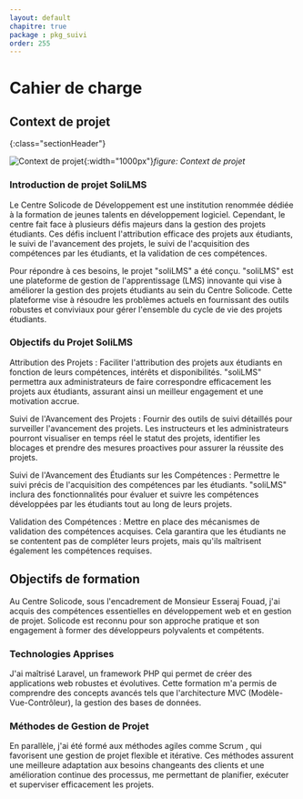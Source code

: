 ```yaml
---
layout: default
chapitre: true
package : pkg_suivi
order: 255
---
```

# Cahier de charge  
## Context de projet
{:class="sectionHeader"}

<!-- new slide  -->
![Context de projet](/soli-lms/pkg_suivi/Besoin/images/project-context.jpg){:width="1000px"}*figure: Context de projet*

<!-- note -->

### Introduction de projet SoliLMS
Le Centre Solicode de Développement est une institution renommée dédiée à la formation de jeunes talents en développement logiciel. Cependant, le centre fait face à plusieurs défis majeurs dans la gestion des projets étudiants. Ces défis incluent l'attribution efficace des projets aux étudiants, le suivi de l'avancement des projets, le suivi de l'acquisition des compétences par les étudiants, et la validation de ces compétences.

Pour répondre à ces besoins, le projet "soliLMS" a été conçu. "soliLMS" est une plateforme de gestion de l'apprentissage (LMS) innovante qui vise à améliorer la gestion des projets étudiants au sein du Centre Solicode. Cette plateforme vise à résoudre les problèmes actuels en fournissant des outils robustes et conviviaux pour gérer l'ensemble du cycle de vie des projets étudiants.

### Objectifs du Projet SoliLMS

Attribution des Projets : Faciliter l'attribution des projets aux étudiants en fonction de leurs compétences, intérêts et disponibilités. "soliLMS" permettra aux administrateurs de faire correspondre efficacement les projets aux étudiants, assurant ainsi un meilleur engagement et une motivation accrue.

Suivi de l'Avancement des Projets : Fournir des outils de suivi détaillés pour surveiller l'avancement des projets. Les instructeurs et les administrateurs pourront visualiser en temps réel le statut des projets, identifier les blocages et prendre des mesures proactives pour assurer la réussite des projets.

Suivi de l'Avancement des Étudiants sur les Compétences : Permettre le suivi précis de l'acquisition des compétences par les étudiants. "soliLMS" inclura des fonctionnalités pour évaluer et suivre les compétences développées par les étudiants tout au long de leurs projets.

Validation des Compétences : Mettre en place des mécanismes de validation des compétences acquises. Cela garantira que les étudiants ne se contentent pas de compléter leurs projets, mais qu'ils maîtrisent également les compétences requises.




## Objectifs de formation 

Au Centre Solicode, sous l'encadrement de Monsieur Esseraj Fouad, j'ai acquis des compétences essentielles en développement web et en gestion de projet. Solicode est reconnu pour son approche pratique et son engagement à former des développeurs polyvalents et compétents.

### Technologies Apprises
J'ai maîtrisé Laravel, un framework PHP qui permet de créer des applications web robustes et évolutives. Cette formation m'a permis de comprendre des concepts avancés tels que l'architecture MVC (Modèle-Vue-Contrôleur), la gestion des bases de données.

### Méthodes de Gestion de Projet
En parallèle, j'ai été formé aux méthodes agiles comme Scrum , qui favorisent une gestion de projet flexible et itérative. Ces méthodes assurent une meilleure adaptation aux besoins changeants des clients et une amélioration continue des processus, me permettant de planifier, exécuter et superviser efficacement les projets.

<!-- new slide -->
